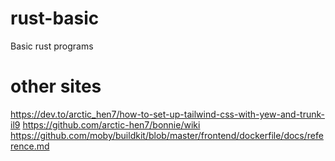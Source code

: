 # rust-basic
Basic rust programs



# other sites
https://dev.to/arctic_hen7/how-to-set-up-tailwind-css-with-yew-and-trunk-il9
https://github.com/arctic-hen7/bonnie/wiki
https://github.com/moby/buildkit/blob/master/frontend/dockerfile/docs/reference.md